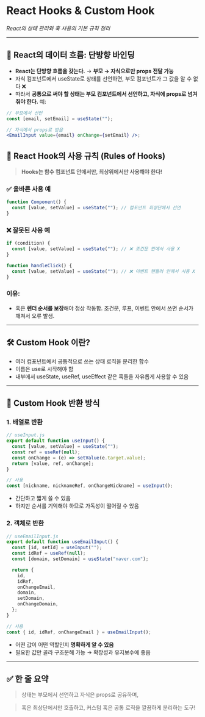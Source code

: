 # React Hooks & Custom Hook

_React의 상태 관리와 훅 사용의 기본 규칙 정리_

---

## **🔄 React의 데이터 흐름: 단방향 바인딩**

- **React는 단방향 흐름을 갖는다.**
  → **부모 → 자식으로만 props 전달 가능**
- 자식 컴포넌트에서 useState로 상태를 선언하면,
  부모 컴포넌트가 그 값을 알 수 없다 ❌
- 따라서 **공통으로 써야 할 상태는 부모 컴포넌트에서 선언하고, 자식에 props로 넘겨줘야 한다.**
  예:

```jsx
// 부모에서 선언
const [email, setEmail] = useState("");

// 자식에서 props로 받음
<EmailInput value={email} onChange={setEmail} />;
```

## **🧩 React Hook의 사용 규칙 (Rules of Hooks)**

> **Hooks는 함수 컴포넌트 안에서만, 최상위에서만 사용해야 한다!**

### **✅ 올바른 사용 예**

```jsx
function Component() {
  const [value, setValue] = useState(""); // 컴포넌트 최상단에서 선언
}
```

### **❌ 잘못된 사용 예**

```jsx
if (condition) {
  const [value, setValue] = useState(""); // ❌ 조건문 안에서 사용 X
}

function handleClick() {
  const [value, setValue] = useState(""); // ❌ 이벤트 핸들러 안에서 사용 X
}
```

### **이유:**

- 훅은 **렌더 순서를 보장**해야 정상 작동함.
  조건문, 루프, 이벤트 안에서 쓰면 순서가 깨져서 오류 발생.

---

## **🛠 Custom Hook 이란?**

- 여러 컴포넌트에서 공통적으로 쓰는 상태 로직을 분리한 함수
- 이름은 use로 시작해야 함
- 내부에서 useState, useRef, useEffect 같은 훅들을 자유롭게 사용할 수 있음

---

## **🧪 Custom Hook 반환 방식**

### **1. 배열로 반환**

```jsx
// useInput.js
export default function useInput() {
  const [value, setValue] = useState("");
  const ref = useRef(null);
  const onChange = (e) => setValue(e.target.value);
  return [value, ref, onChange];
}

// 사용
const [nickname, nicknameRef, onChangeNickname] = useInput();
```

- 간단하고 짧게 쓸 수 있음
- 하지만 순서를 기억해야 하므로 가독성이 떨어질 수 있음

### **2. 객체로 반환**

```jsx
// useEmailInput.js
export default function useEmailInput() {
  const [id, setId] = useInput("");
  const idRef = useRef(null);
  const [domain, setDomain] = useState("naver.com");

  return {
    id,
    idRef,
    onChangeEmail,
    domain,
    setDomain,
    onChangeDomain,
  };
}

// 사용
const { id, idRef, onChangeEmail } = useEmailInput();
```

- 어떤 값이 어떤 역할인지 **명확하게 알 수 있음**
- 필요한 값만 골라 구조분해 가능 → 확장성과 유지보수에 좋음

---

## **✅ 한 줄 요약**

> 상태는 부모에서 선언하고 자식은 props로 공유하며,

> 훅은 최상단에서만 호출하고, 커스텀 훅은 공통 로직을 깔끔하게 분리하는 도구!
